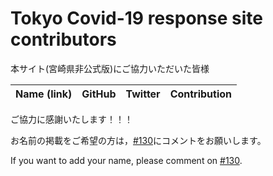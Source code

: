 Tokyo Covid-19 response site contributors
============================================

本サイト(宮崎県非公式版)にご協力いただいた皆様

| Name (link) | GitHub | Twitter | Contribution |
| --- | --- | --- | --- |



ご協力に感謝いたします！！！

お名前の掲載をご希望の方は，[#130](https://github.com/covid19-miyazaki/covid19/issues/130)にコメントをお願いします。

If you want to add your name, please comment on [#130](https://github.com/covid19-miyazaki/covid19/issues/130).


